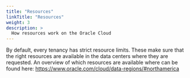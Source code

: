 ```yaml
---
title: "Resources"
linkTitle: "Resources"
weight: 3
description: >
  How resources work on the Oracle Cloud
---
```



By default, every tenancy has strict resource limits. These make sure that the right resources are available in the data centers where they are requested. An overview of which resources are available where can be found here:
https://www.oracle.com/cloud/data-regions/#northamerica


